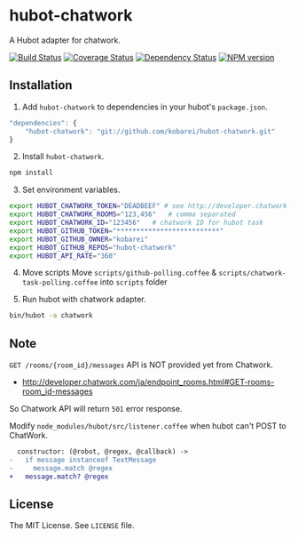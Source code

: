 hubot-chatwork
==============

A Hubot adapter for chatwork.

[![Build Status](https://travis-ci.org/akiomik/hubot-chatwork.png?branch=master)](https://travis-ci.org/akiomik/hubot-chatwork)
[![Coverage Status](https://coveralls.io/repos/akiomik/hubot-chatwork/badge.png?branch=master)](https://coveralls.io/r/akiomik/hubot-chatwork?branch=master)
[![Dependency Status](https://gemnasium.com/akiomik/hubot-chatwork.png)](https://gemnasium.com/akiomik/hubot-chatwork)
[![NPM version](https://badge.fury.io/js/hubot-chatwork.png)](http://badge.fury.io/js/hubot-chatwork)

## Installation

1. Add `hubot-chatwork` to dependencies in your hubot's `package.json`.
```javascript
"dependencies": {
    "hubot-chatwork": "git://github.com/kobarei/hubot-chatwork.git"
}
```

2. Install `hubot-chatwork`.
```sh
npm install
```

3. Set environment variables.
```sh
export HUBOT_CHATWORK_TOKEN="DEADBEEF" # see http://developer.chatwork.com/ja/authenticate.html
export HUBOT_CHATWORK_ROOMS="123,456"   # comma separated
export HUBOT_CHATWORK_ID="123456"   # chatwork ID for hubot task
export HUBOT_GITHUB_TOKEN="**************************"
export HUBOT_GITHUB_OWNER="kobarei"
export HUBOT_GITHUB_REPOS="hubot-chatwork"
export HUBOT_API_RATE="360"
```

4. Move scripts
Move ``scripts/github-polling.coffee`` & ``scripts/chatwork-task-polling.coffee`` into ``scripts`` folder

5. Run hubot with chatwork adapter.
```sh
bin/hubot -a chatwork
```

## Note

`GET /rooms/{room_id}/messages` API is NOT provided yet from Chatwork.

* http://developer.chatwork.com/ja/endpoint_rooms.html#GET-rooms-room_id-messages

So Chatwork API will return `501` error response.

Modify ``node_modules/hubot/src/listener.coffee`` when hubot can't POST to ChatWork.
```diff
  constructor: (@robot, @regex, @callback) ->
-   if message instanceof TextMessage
-     message.match @regex
+   message.match? @regex
```

## License
The MIT License. See `LICENSE` file.
